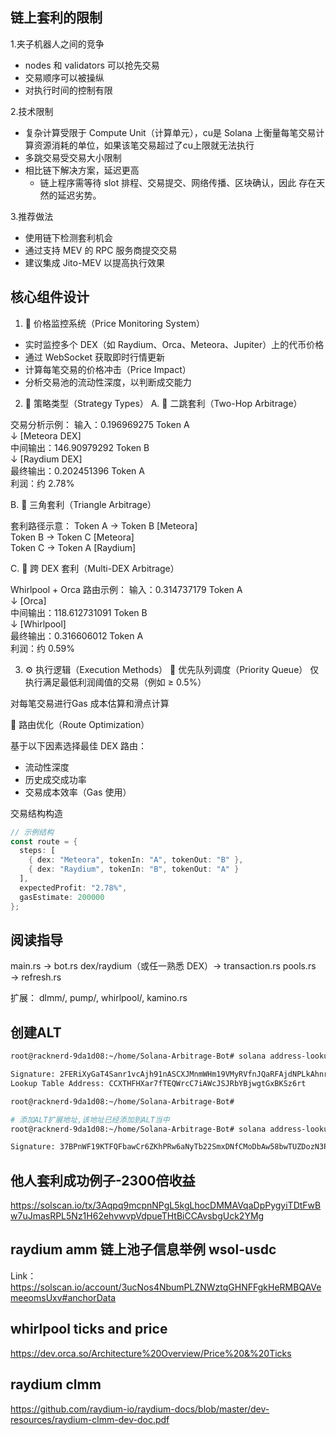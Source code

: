 ## 链上套利的限制

1.夹子机器人之间的竞争
- nodes 和 validators 可以抢先交易
- 交易顺序可以被操纵
- 对执行时间的控制有限

2.技术限制
- 复杂计算受限于 Compute Unit（计算单元），cu是 Solana 上衡量每笔交易计算资源消耗的单位，如果该笔交易超过了cu上限就无法执行
- 多跳交易受交易大小限制
- 相比链下解决方案，延迟更高
  - 链上程序需等待 slot 排程、交易提交、网络传播、区块确认，因此 存在天然的延迟劣势。

3.推荐做法
- 使用链下检测套利机会
- 通过支持 MEV 的 RPC 服务商提交交易
- 建议集成 Jito-MEV 以提高执行效果

## 核心组件设计
1. 📡 价格监控系统（Price Monitoring System）
- 实时监控多个 DEX（如 Raydium、Orca、Meteora、Jupiter）上的代币价格
- 通过 WebSocket 获取即时行情更新
- 计算每笔交易的价格冲击（Price Impact）
- 分析交易池的流动性深度，以判断成交能力

2. 🧠 策略类型（Strategy Types）
A. 🚀 二跳套利（Two-Hop Arbitrage）

交易分析示例：
输入：0.196969275 Token A  
↓ [Meteora DEX]  
中间输出：146.90979292 Token B  
↓ [Raydium DEX]  
最终输出：0.202451396 Token A  
利润：约 2.78%

B. 🔺 三角套利（Triangle Arbitrage）

套利路径示意：
Token A → Token B [Meteora]  
Token B → Token C [Meteora]  
Token C → Token A [Raydium]

C. 🔁 跨 DEX 套利（Multi-DEX Arbitrage）

Whirlpool + Orca 路由示例：
输入：0.314737179 Token A  
↓ [Orca]  
中间输出：118.612731091 Token B  
↓ [Whirlpool]  
最终输出：0.316606012 Token A  
利润：约 0.59%

3. ⚙️ 执行逻辑（Execution Methods）
📌 优先队列调度（Priority Queue）
仅执行满足最低利润阈值的交易（例如 ≥ 0.5%）

对每笔交易进行Gas 成本估算和滑点计算

🧮 路由优化（Route Optimization）

基于以下因素选择最佳 DEX 路由：
- 流动性深度
- 历史成交成功率
- 交易成本效率（Gas 使用）

交易结构构造

```rust
// 示例结构
const route = {
  steps: [
    { dex: "Meteora", tokenIn: "A", tokenOut: "B" },
    { dex: "Raydium", tokenIn: "B", tokenOut: "A" }
  ],
  expectedProfit: "2.78%",
  gasEstimate: 200000
};
```

##  阅读指导
main.rs → bot.rs
dex/raydium（或任一熟悉 DEX）→ transaction.rs
pools.rs → refresh.rs

扩展：
dlmm/, pump/, whirlpool/, kamino.rs

## 创建ALT
```bash
root@racknerd-9da1d08:~/home/Solana-Arbitrage-Bot# solana address-lookup-table create --authority $(solana address)

Signature: 2FERiXyGaT4Sanr1vcAjh91nASCXJMnmWHm19VMyRVfnJQaRFAjdNPLkAhnrVbpGzC3kbBhLwsrajergaruyZynt
Lookup Table Address: CCXTHFHXar7fTEQWrcC7iAWcJSJRbYBjwgtGxBKSz6rt

root@racknerd-9da1d08:~/home/Solana-Arbitrage-Bot# 

# 添加ALT扩展地址,该地址已经添加到ALT当中
root@racknerd-9da1d08:~/home/Solana-Arbitrage-Bot# solana address-lookup-table extend CCXTHFHXar7fTEQWrcC7iAWcJSJRbYBjwgtGxBKSz6rt --addresses D4udSzAbdyKpRYCvA7iaoGZnu13cXx5VMxx7DP4rBus1

Signature: 37BPnWF19KTFQFbawCr6ZKhPRw6aNyTb22SmxDNfCMoDbAw58bwTUZDozN3P5K8TRCYWgUp5NraPVQtU9KoLcvCi

```

## 他人套利成功例子-2300倍收益

https://solscan.io/tx/3Aqpq9mcpnNPgL5kgLhocDMMAVqaDpPygyiTDtFwBw7uJmasRPL5Nz1H62ehvwvpVdpueTHtBiCCAvsbgUck2YMg

## raydium amm 链上池子信息举例 wsol-usdc

Link：https://solscan.io/account/3ucNos4NbumPLZNWztqGHNFFgkHeRMBQAVemeeomsUxv#anchorData

## whirlpool ticks and price
https://dev.orca.so/Architecture%20Overview/Price%20&%20Ticks

## raydium clmm
https://github.com/raydium-io/raydium-docs/blob/master/dev-resources/raydium-clmm-dev-doc.pdf